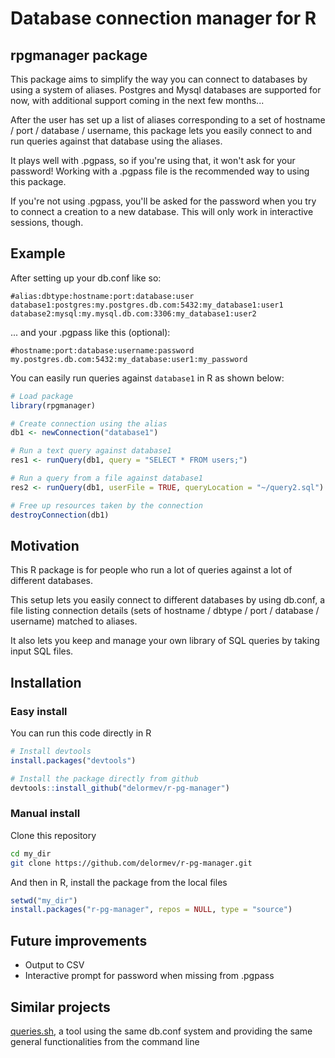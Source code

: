 # Database connection manager for R

## rpgmanager package

This package aims to simplify the way you can connect to databases by using a system of aliases. Postgres and Mysql databases are supported for now, with additional support coming in the next few months... 

After the user has set up a list of aliases corresponding to a set of hostname / port / database / username, this package lets you easily connect to and run queries against that database using the aliases.

It plays well with .pgpass, so if you're using that, it won't ask for your password! 
Working with a .pgpass file is the recommended way to using this package. 

If you're not using .pgpass, you'll be asked for the password when you try to connect a creation to a new database. This will only work in interactive sessions, though.

## Example

After setting up your db.conf like so:

```
#alias:dbtype:hostname:port:database:user
database1:postgres:my.postgres.db.com:5432:my_database1:user1
database2:mysql:my.mysql.db.com:3306:my_database1:user2
```

... and your .pgpass like this (optional):
```
#hostname:port:database:username:password
my.postgres.db.com:5432:my_database:user1:my_password
```

You can easily run queries against `database1` in R as shown below:
```R
# Load package
library(rpgmanager)

# Create connection using the alias
db1 <- newConnection("database1")

# Run a text query against database1
res1 <- runQuery(db1, query = "SELECT * FROM users;")

# Run a query from a file against database1
res2 <- runQuery(db1, userFile = TRUE, queryLocation = "~/query2.sql")

# Free up resources taken by the connection
destroyConnection(db1)
```

## Motivation

This R package is for people who run a lot of queries against a lot of different databases. 

This setup lets you easily connect to different databases by using db.conf, a file listing 
connection details (sets of hostname / dbtype / port / database / username) matched to aliases.

It also lets you keep and manage your own library of SQL queries by taking input SQL files.

## Installation

### Easy install

You can run this code directly in R
```R
# Install devtools
install.packages("devtools")

# Install the package directly from github
devtools::install_github("delormev/r-pg-manager")
```

### Manual install

Clone this repository
```bash
cd my_dir
git clone https://github.com/delormev/r-pg-manager.git
```

And then in R, install the package from the local files
```R
setwd("my_dir")
install.packages("r-pg-manager", repos = NULL, type = "source")
```

## Future improvements

* Output to CSV
* Interactive prompt for password when missing from .pgpass

## Similar projects
[queries.sh](https://github.com/delormev/database-utilities#queriessh), a tool using the same db.conf system and providing the same general functionalities from the command line
